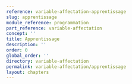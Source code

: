 ```yaml
---
reference: variable-affectation-apprentissage
slug: apprentissage
module_reference: programmation
part_reference: variable-affectation
concept: ''
title: Apprentissage
description: ''
order: 0
global_order: ''
directory: variable-affectation
permalink: variable-affectation/apprentissage
layout: chapters
---
```

